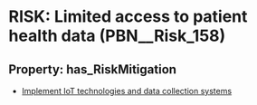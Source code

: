 # RISK: __Limited access to patient health data__ (PBN__Risk_158)

## Property: has_RiskMitigation

* [Implement IoT technologies and data collection systems](PBN__RiskMitigation_201)


